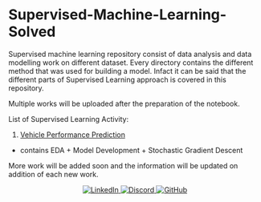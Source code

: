 # Supervised-Machine-Learning-Solved

Supervised machine learning repository consist of data analysis and data modelling work on different dataset. Every directory contains the different method that was used for building a model. Infact it can be said that the different parts of Supervised Learning approach is covered in this repository.

Multiple works will be uploaded after the preparation of the notebook.

List of Supervised Learning Activity:

1. [Vehicle Performance Prediction](https://github.com/CosmiX-6/Supervised-Machine-Learning-Solved/tree/master/VehiclePerformancePrediction "Goto Vehicle Performance")
  + contains EDA + Model Development + Stochastic Gradient Descent


More work will be added soon and the information will be updated on addition of each new work.

<p align="center">
  <a href="https://www.linkedin.com/in/akash-sharma-01775b14a">
    <img src="https://img.shields.io/static/v1?logo=linkedin&labelColor=orange&logoColor=white&label=&message=LinkedIn&color=informational&style=plastic" alt="LinkedIn">
  </a>
  <a href="https://discord.com/users/366283102462541865">
    <img src="https://img.shields.io/static/v1?logo=discord&labelColor=grey&logoColor=white&label=&message=Discord&color=blue&style=plastic" alt="Discord">
  </a>
  <a href="https://github.com/CosmiX-6">
    <img src="https://img.shields.io/static/v1?logo=github&labelColor=green&logoColor=black&label=&message=GitHub&color=black&style=plastic" alt="GitHub">
  </a>
</p>

